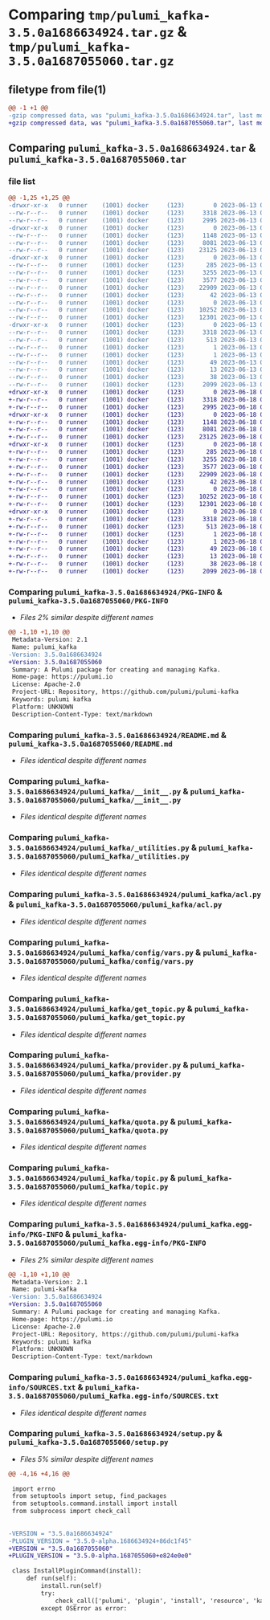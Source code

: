 # Comparing `tmp/pulumi_kafka-3.5.0a1686634924.tar.gz` & `tmp/pulumi_kafka-3.5.0a1687055060.tar.gz`

## filetype from file(1)

```diff
@@ -1 +1 @@
-gzip compressed data, was "pulumi_kafka-3.5.0a1686634924.tar", last modified: Tue Jun 13 05:53:17 2023, max compression
+gzip compressed data, was "pulumi_kafka-3.5.0a1687055060.tar", last modified: Sun Jun 18 02:34:03 2023, max compression
```

## Comparing `pulumi_kafka-3.5.0a1686634924.tar` & `pulumi_kafka-3.5.0a1687055060.tar`

### file list

```diff
@@ -1,25 +1,25 @@
-drwxr-xr-x   0 runner    (1001) docker     (123)        0 2023-06-13 05:53:17.661363 pulumi_kafka-3.5.0a1686634924/
--rw-r--r--   0 runner    (1001) docker     (123)     3318 2023-06-13 05:53:17.661363 pulumi_kafka-3.5.0a1686634924/PKG-INFO
--rw-r--r--   0 runner    (1001) docker     (123)     2995 2023-06-13 05:53:17.000000 pulumi_kafka-3.5.0a1686634924/README.md
-drwxr-xr-x   0 runner    (1001) docker     (123)        0 2023-06-13 05:53:17.657363 pulumi_kafka-3.5.0a1686634924/pulumi_kafka/
--rw-r--r--   0 runner    (1001) docker     (123)     1148 2023-06-13 05:53:17.000000 pulumi_kafka-3.5.0a1686634924/pulumi_kafka/__init__.py
--rw-r--r--   0 runner    (1001) docker     (123)     8081 2023-06-13 05:53:17.000000 pulumi_kafka-3.5.0a1686634924/pulumi_kafka/_utilities.py
--rw-r--r--   0 runner    (1001) docker     (123)    23125 2023-06-13 05:53:17.000000 pulumi_kafka-3.5.0a1686634924/pulumi_kafka/acl.py
-drwxr-xr-x   0 runner    (1001) docker     (123)        0 2023-06-13 05:53:17.657363 pulumi_kafka-3.5.0a1686634924/pulumi_kafka/config/
--rw-r--r--   0 runner    (1001) docker     (123)      285 2023-06-13 05:53:17.000000 pulumi_kafka-3.5.0a1686634924/pulumi_kafka/config/__init__.py
--rw-r--r--   0 runner    (1001) docker     (123)     3255 2023-06-13 05:53:17.000000 pulumi_kafka-3.5.0a1686634924/pulumi_kafka/config/vars.py
--rw-r--r--   0 runner    (1001) docker     (123)     3577 2023-06-13 05:53:17.000000 pulumi_kafka-3.5.0a1686634924/pulumi_kafka/get_topic.py
--rw-r--r--   0 runner    (1001) docker     (123)    22909 2023-06-13 05:53:17.000000 pulumi_kafka-3.5.0a1686634924/pulumi_kafka/provider.py
--rw-r--r--   0 runner    (1001) docker     (123)       42 2023-06-13 05:53:17.000000 pulumi_kafka-3.5.0a1686634924/pulumi_kafka/pulumi-plugin.json
--rw-r--r--   0 runner    (1001) docker     (123)        0 2023-06-13 05:53:17.000000 pulumi_kafka-3.5.0a1686634924/pulumi_kafka/py.typed
--rw-r--r--   0 runner    (1001) docker     (123)    10252 2023-06-13 05:53:17.000000 pulumi_kafka-3.5.0a1686634924/pulumi_kafka/quota.py
--rw-r--r--   0 runner    (1001) docker     (123)    12301 2023-06-13 05:53:17.000000 pulumi_kafka-3.5.0a1686634924/pulumi_kafka/topic.py
-drwxr-xr-x   0 runner    (1001) docker     (123)        0 2023-06-13 05:53:17.657363 pulumi_kafka-3.5.0a1686634924/pulumi_kafka.egg-info/
--rw-r--r--   0 runner    (1001) docker     (123)     3318 2023-06-13 05:53:17.000000 pulumi_kafka-3.5.0a1686634924/pulumi_kafka.egg-info/PKG-INFO
--rw-r--r--   0 runner    (1001) docker     (123)      513 2023-06-13 05:53:17.000000 pulumi_kafka-3.5.0a1686634924/pulumi_kafka.egg-info/SOURCES.txt
--rw-r--r--   0 runner    (1001) docker     (123)        1 2023-06-13 05:53:17.000000 pulumi_kafka-3.5.0a1686634924/pulumi_kafka.egg-info/dependency_links.txt
--rw-r--r--   0 runner    (1001) docker     (123)        1 2023-06-13 05:53:17.000000 pulumi_kafka-3.5.0a1686634924/pulumi_kafka.egg-info/not-zip-safe
--rw-r--r--   0 runner    (1001) docker     (123)       49 2023-06-13 05:53:17.000000 pulumi_kafka-3.5.0a1686634924/pulumi_kafka.egg-info/requires.txt
--rw-r--r--   0 runner    (1001) docker     (123)       13 2023-06-13 05:53:17.000000 pulumi_kafka-3.5.0a1686634924/pulumi_kafka.egg-info/top_level.txt
--rw-r--r--   0 runner    (1001) docker     (123)       38 2023-06-13 05:53:17.661363 pulumi_kafka-3.5.0a1686634924/setup.cfg
--rw-r--r--   0 runner    (1001) docker     (123)     2099 2023-06-13 05:53:17.000000 pulumi_kafka-3.5.0a1686634924/setup.py
+drwxr-xr-x   0 runner    (1001) docker     (123)        0 2023-06-18 02:34:03.024063 pulumi_kafka-3.5.0a1687055060/
+-rw-r--r--   0 runner    (1001) docker     (123)     3318 2023-06-18 02:34:03.024063 pulumi_kafka-3.5.0a1687055060/PKG-INFO
+-rw-r--r--   0 runner    (1001) docker     (123)     2995 2023-06-18 02:34:02.000000 pulumi_kafka-3.5.0a1687055060/README.md
+drwxr-xr-x   0 runner    (1001) docker     (123)        0 2023-06-18 02:34:03.024063 pulumi_kafka-3.5.0a1687055060/pulumi_kafka/
+-rw-r--r--   0 runner    (1001) docker     (123)     1148 2023-06-18 02:34:02.000000 pulumi_kafka-3.5.0a1687055060/pulumi_kafka/__init__.py
+-rw-r--r--   0 runner    (1001) docker     (123)     8081 2023-06-18 02:34:02.000000 pulumi_kafka-3.5.0a1687055060/pulumi_kafka/_utilities.py
+-rw-r--r--   0 runner    (1001) docker     (123)    23125 2023-06-18 02:34:02.000000 pulumi_kafka-3.5.0a1687055060/pulumi_kafka/acl.py
+drwxr-xr-x   0 runner    (1001) docker     (123)        0 2023-06-18 02:34:03.024063 pulumi_kafka-3.5.0a1687055060/pulumi_kafka/config/
+-rw-r--r--   0 runner    (1001) docker     (123)      285 2023-06-18 02:34:02.000000 pulumi_kafka-3.5.0a1687055060/pulumi_kafka/config/__init__.py
+-rw-r--r--   0 runner    (1001) docker     (123)     3255 2023-06-18 02:34:02.000000 pulumi_kafka-3.5.0a1687055060/pulumi_kafka/config/vars.py
+-rw-r--r--   0 runner    (1001) docker     (123)     3577 2023-06-18 02:34:02.000000 pulumi_kafka-3.5.0a1687055060/pulumi_kafka/get_topic.py
+-rw-r--r--   0 runner    (1001) docker     (123)    22909 2023-06-18 02:34:02.000000 pulumi_kafka-3.5.0a1687055060/pulumi_kafka/provider.py
+-rw-r--r--   0 runner    (1001) docker     (123)       42 2023-06-18 02:34:02.000000 pulumi_kafka-3.5.0a1687055060/pulumi_kafka/pulumi-plugin.json
+-rw-r--r--   0 runner    (1001) docker     (123)        0 2023-06-18 02:34:02.000000 pulumi_kafka-3.5.0a1687055060/pulumi_kafka/py.typed
+-rw-r--r--   0 runner    (1001) docker     (123)    10252 2023-06-18 02:34:02.000000 pulumi_kafka-3.5.0a1687055060/pulumi_kafka/quota.py
+-rw-r--r--   0 runner    (1001) docker     (123)    12301 2023-06-18 02:34:02.000000 pulumi_kafka-3.5.0a1687055060/pulumi_kafka/topic.py
+drwxr-xr-x   0 runner    (1001) docker     (123)        0 2023-06-18 02:34:03.024063 pulumi_kafka-3.5.0a1687055060/pulumi_kafka.egg-info/
+-rw-r--r--   0 runner    (1001) docker     (123)     3318 2023-06-18 02:34:03.000000 pulumi_kafka-3.5.0a1687055060/pulumi_kafka.egg-info/PKG-INFO
+-rw-r--r--   0 runner    (1001) docker     (123)      513 2023-06-18 02:34:03.000000 pulumi_kafka-3.5.0a1687055060/pulumi_kafka.egg-info/SOURCES.txt
+-rw-r--r--   0 runner    (1001) docker     (123)        1 2023-06-18 02:34:03.000000 pulumi_kafka-3.5.0a1687055060/pulumi_kafka.egg-info/dependency_links.txt
+-rw-r--r--   0 runner    (1001) docker     (123)        1 2023-06-18 02:34:03.000000 pulumi_kafka-3.5.0a1687055060/pulumi_kafka.egg-info/not-zip-safe
+-rw-r--r--   0 runner    (1001) docker     (123)       49 2023-06-18 02:34:03.000000 pulumi_kafka-3.5.0a1687055060/pulumi_kafka.egg-info/requires.txt
+-rw-r--r--   0 runner    (1001) docker     (123)       13 2023-06-18 02:34:03.000000 pulumi_kafka-3.5.0a1687055060/pulumi_kafka.egg-info/top_level.txt
+-rw-r--r--   0 runner    (1001) docker     (123)       38 2023-06-18 02:34:03.024063 pulumi_kafka-3.5.0a1687055060/setup.cfg
+-rw-r--r--   0 runner    (1001) docker     (123)     2099 2023-06-18 02:34:02.000000 pulumi_kafka-3.5.0a1687055060/setup.py
```

### Comparing `pulumi_kafka-3.5.0a1686634924/PKG-INFO` & `pulumi_kafka-3.5.0a1687055060/PKG-INFO`

 * *Files 2% similar despite different names*

```diff
@@ -1,10 +1,10 @@
 Metadata-Version: 2.1
 Name: pulumi_kafka
-Version: 3.5.0a1686634924
+Version: 3.5.0a1687055060
 Summary: A Pulumi package for creating and managing Kafka.
 Home-page: https://pulumi.io
 License: Apache-2.0
 Project-URL: Repository, https://github.com/pulumi/pulumi-kafka
 Keywords: pulumi kafka
 Platform: UNKNOWN
 Description-Content-Type: text/markdown
```

### Comparing `pulumi_kafka-3.5.0a1686634924/README.md` & `pulumi_kafka-3.5.0a1687055060/README.md`

 * *Files identical despite different names*

### Comparing `pulumi_kafka-3.5.0a1686634924/pulumi_kafka/__init__.py` & `pulumi_kafka-3.5.0a1687055060/pulumi_kafka/__init__.py`

 * *Files identical despite different names*

### Comparing `pulumi_kafka-3.5.0a1686634924/pulumi_kafka/_utilities.py` & `pulumi_kafka-3.5.0a1687055060/pulumi_kafka/_utilities.py`

 * *Files identical despite different names*

### Comparing `pulumi_kafka-3.5.0a1686634924/pulumi_kafka/acl.py` & `pulumi_kafka-3.5.0a1687055060/pulumi_kafka/acl.py`

 * *Files identical despite different names*

### Comparing `pulumi_kafka-3.5.0a1686634924/pulumi_kafka/config/vars.py` & `pulumi_kafka-3.5.0a1687055060/pulumi_kafka/config/vars.py`

 * *Files identical despite different names*

### Comparing `pulumi_kafka-3.5.0a1686634924/pulumi_kafka/get_topic.py` & `pulumi_kafka-3.5.0a1687055060/pulumi_kafka/get_topic.py`

 * *Files identical despite different names*

### Comparing `pulumi_kafka-3.5.0a1686634924/pulumi_kafka/provider.py` & `pulumi_kafka-3.5.0a1687055060/pulumi_kafka/provider.py`

 * *Files identical despite different names*

### Comparing `pulumi_kafka-3.5.0a1686634924/pulumi_kafka/quota.py` & `pulumi_kafka-3.5.0a1687055060/pulumi_kafka/quota.py`

 * *Files identical despite different names*

### Comparing `pulumi_kafka-3.5.0a1686634924/pulumi_kafka/topic.py` & `pulumi_kafka-3.5.0a1687055060/pulumi_kafka/topic.py`

 * *Files identical despite different names*

### Comparing `pulumi_kafka-3.5.0a1686634924/pulumi_kafka.egg-info/PKG-INFO` & `pulumi_kafka-3.5.0a1687055060/pulumi_kafka.egg-info/PKG-INFO`

 * *Files 2% similar despite different names*

```diff
@@ -1,10 +1,10 @@
 Metadata-Version: 2.1
 Name: pulumi-kafka
-Version: 3.5.0a1686634924
+Version: 3.5.0a1687055060
 Summary: A Pulumi package for creating and managing Kafka.
 Home-page: https://pulumi.io
 License: Apache-2.0
 Project-URL: Repository, https://github.com/pulumi/pulumi-kafka
 Keywords: pulumi kafka
 Platform: UNKNOWN
 Description-Content-Type: text/markdown
```

### Comparing `pulumi_kafka-3.5.0a1686634924/pulumi_kafka.egg-info/SOURCES.txt` & `pulumi_kafka-3.5.0a1687055060/pulumi_kafka.egg-info/SOURCES.txt`

 * *Files identical despite different names*

### Comparing `pulumi_kafka-3.5.0a1686634924/setup.py` & `pulumi_kafka-3.5.0a1687055060/setup.py`

 * *Files 5% similar despite different names*

```diff
@@ -4,16 +4,16 @@
 
 import errno
 from setuptools import setup, find_packages
 from setuptools.command.install import install
 from subprocess import check_call
 
 
-VERSION = "3.5.0a1686634924"
-PLUGIN_VERSION = "3.5.0-alpha.1686634924+86dc1f45"
+VERSION = "3.5.0a1687055060"
+PLUGIN_VERSION = "3.5.0-alpha.1687055060+e824e0e0"
 
 class InstallPluginCommand(install):
     def run(self):
         install.run(self)
         try:
             check_call(['pulumi', 'plugin', 'install', 'resource', 'kafka', PLUGIN_VERSION])
         except OSError as error:
```

